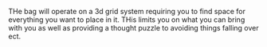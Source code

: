 THe bag will operate on a 3d grid system requiring you to find space for everything you want to place in it. THis limits you on what you can bring with you as well as providing a thought puzzle to avoiding things falling over ect. 